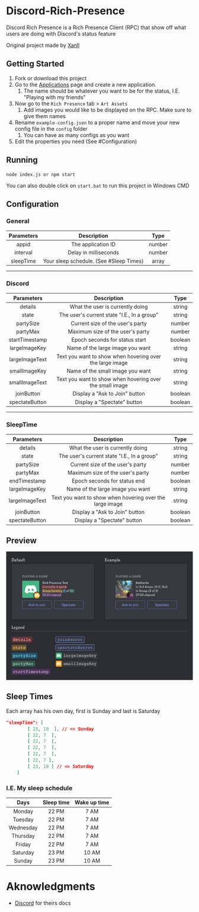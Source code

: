 # Discord-Rich-Presence

Discord Rich Presence is a Rich Presence Client (RPC) that show off what users are doing with Discord's status feature

Original project made by [Xanll](https://github.com/Xanll)

## Getting Started

1. Fork or download this project
2. Go to the [Applications](https://discordapp.com/developers/applications/) page and create a new application.
   1. The name should be whatever you want to be for the status, I.E. "Playing with my friends"
3. Now go to the `Rich Presence` tab > `Art Assets`
   1. Add images you would like to be displayed on the RPC. Make sure to give them names
4. Rename `example-config.json` to a proper name and move your new config file in the `config` folder
   1. You can have as many configs as you want
5. Edit the properties you need (See #Configuration)

## Running

```
node index.js or npm start
```

You can also double click on `start.bat` to run this project in Windows CMD

## Configuration

### General

| Parameters |               Description               |  Type  |
| :--------: | :-------------------------------------: | :----: |
|   appid    |           The application ID            | number |
|  interval  |          Delay in milliseconds          | number |
| sleepTime  | Your sleep schedule. (See #Sleep Times) | array  |

---

### Discord

|   Parameters   |                       Description                        |  Type   |
| :------------: | :------------------------------------------------------: | :-----: |
|    details     |             What the user is currently doing             | string  |
|     state      |       The user's current state "I.E., In a group"        | string  |
|   partySize    |             Current size of the user's party             | number  |
|    partyMax    |             Maximum size of the user's party             | number  |
| startTimestamp |              Epoch seconds for status start              | boolean |
| largeImageKey  |             Name of the large image you want             | string  |
| largeImageText | Text you want to show when hovering over the large image | string  |
| smallImageKey  |             Name of the small image you want             | string  |
| smallImageText | Text you want to show when hovering over the small image | string  |
|   joinButton   |              Display a "Ask to Join" button              | boolean |
| spectateButton |               Display a "Spectate" button                | boolean |

---

### SleepTime

|   Parameters   |                       Description                        |  Type   |
| :------------: | :------------------------------------------------------: | :-----: |
|    details     |             What the user is currently doing             | string  |
|     state      |       The user's current state "I.E., In a group"        | string  |
|   partySize    |             Current size of the user's party             | number  |
|    partyMax    |             Maximum size of the user's party             | number  |
|  endTimestamp  |               Epoch seconds for status end               | boolean |
| largeImageKey  |             Name of the large image you want             | string  |
| largeImageText | Text you want to show when hovering over the large image | string  |
|   joinButton   |              Display a "Ask to Join" button              | boolean |
| spectateButton |               Display a "Spectate" button                | boolean |

## Preview

![](docs/Graphical_representation_of_the_legend_for_rich_presence_details.png)

## Sleep Times

Each array has his own day, first is Sunday and last is Saturday

```json
"sleepTime": [
        [ 23, 10  ], // <= Sunday
        [ 22, 7  ],
        [ 22, 7  ],
        [ 22, 7  ],
        [ 22, 7  ],
        [ 22, 7 ],
        [ 23, 10 ] // <= Saturday
    ]
```

### I.E. My sleep schedule

|   Days    | Sleep time | Wake up time |
| :-------: | :--------: | :----------: |
|  Monday   |   22 PM    |     7 AM     |
|  Tuesday  |   22 PM    |     7 AM     |
| Wednesday |   22 PM    |     7 AM     |
| Thursday  |   22 PM    |     7 AM     |
|  Friday   |   22 PM    |     7 AM     |
| Saturday  |   23 PM    |    10 AM     |
|  Sunday   |   23 PM    |    10 AM     |

# Aknowledgments

- [Discord](https://discord.com/developers/docs/rich-presence/how-to) for theirs docs
